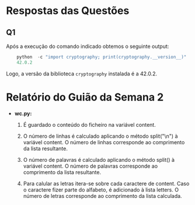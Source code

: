 # Respostas das Questões

## Q1

Após a execução do comando indicado obtemos o seguinte output:

```powershell
    python  -c "import cryptography; print(cryptography.__version__)"
    42.0.2
```

Logo, a versão da biblioteca `cryptography` instalada é a 42.0.2.

# Relatório do Guião da Semana 2

- **wc.py:**
    1. É guardado o conteúdo do ficheiro na variável content.

    2. O número de linhas é calculado aplicando o método split("\n") à variável content. O número de linhas corresponde ao comprimento da lista resultante.

    3. O número de palavras é calculado aplicando o método split() à variável content. O número de palavras corresponde ao comprimento da lista resultante.

    4. Para calular as letras itera-se sobre cada caractere de content. Caso o caractere fizer parte do alfabeto, é adicionado à lista letters. O número de letras corresponde ao comprimento da lista calculada.